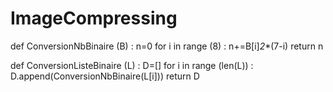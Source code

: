 # ImageCompressing
def ConversionNbBinaire (B) :
    n=0
    for i in range (8) :
        n+=B[i]*2**(7-i)
    return n
    
def ConversionListeBinaire (L) :
    D=[]
    for i in range (len(L)) :
        D.append(ConversionNbBinaire(L[i]))
    return D
    
